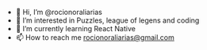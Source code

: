 - 👋 Hi, I’m @rocionoraliarias
- 👀 I’m interested in Puzzles, league of legens and coding
- 🌱 I’m currently learning React Native
- 📫 How to reach me rocionoraliarias@gmail.com
<!---
rocionoraliarias/rocionoraliarias is a ✨ special ✨ repository because its `README.md` (this file) appears on your GitHub profile.
You can click the Preview link to take a look at your changes.
--->
